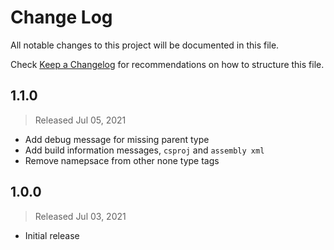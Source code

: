 # Change Log

All notable changes to this project will be documented in this file.

Check [Keep a Changelog](http://keepachangelog.com/) for recommendations on how to structure this file.


## 1.1.0
> Released Jul 05, 2021

* Add debug message for missing parent type
* Add build information messages, `csproj` and `assembly xml`
* Remove namepsace from other none type tags

## 1.0.0
> Released Jul 03, 2021

* Initial release
